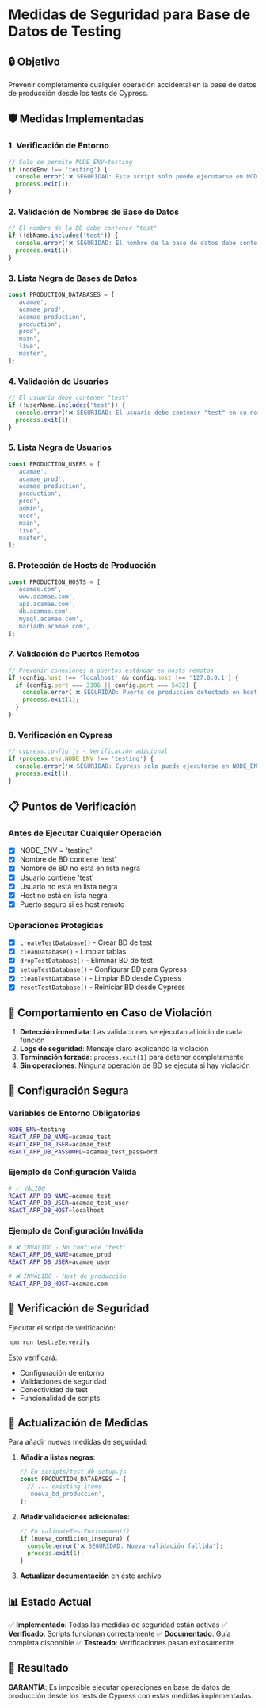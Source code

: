 # Medidas de Seguridad para Base de Datos de Testing

## 🔒 Objetivo

Prevenir completamente cualquier operación accidental en la base de datos de producción desde los tests de Cypress.

## 🛡️ Medidas Implementadas

### 1. Verificación de Entorno

```javascript
// Solo se permite NODE_ENV=testing
if (nodeEnv !== 'testing') {
  console.error('❌ SEGURIDAD: Este script solo puede ejecutarse en NODE_ENV=testing');
  process.exit(1);
}
```

### 2. Validación de Nombres de Base de Datos

```javascript
// El nombre de la BD debe contener "test"
if (!dbName.includes('test')) {
  console.error('❌ SEGURIDAD: El nombre de la base de datos debe contener "test"');
  process.exit(1);
}
```

### 3. Lista Negra de Bases de Datos

```javascript
const PRODUCTION_DATABASES = [
  'acamae',
  'acamae_prod',
  'acamae_production',
  'production',
  'prod',
  'main',
  'live',
  'master',
];
```

### 4. Validación de Usuarios

```javascript
// El usuario debe contener "test"
if (!userName.includes('test')) {
  console.error('❌ SEGURIDAD: El usuario debe contener "test" en su nombre');
  process.exit(1);
}
```

### 5. Lista Negra de Usuarios

```javascript
const PRODUCTION_USERS = [
  'acamae',
  'acamae_prod',
  'acamae_production',
  'production',
  'prod',
  'admin',
  'user',
  'main',
  'live',
  'master',
];
```

### 6. Protección de Hosts de Producción

```javascript
const PRODUCTION_HOSTS = [
  'acamae.com',
  'www.acamae.com',
  'api.acamae.com',
  'db.acamae.com',
  'mysql.acamae.com',
  'mariadb.acamae.com',
];
```

### 7. Validación de Puertos Remotos

```javascript
// Prevenir conexiones a puertos estándar en hosts remotos
if (config.host !== 'localhost' && config.host !== '127.0.0.1') {
  if (config.port === 3306 || config.port === 5432) {
    console.error('❌ SEGURIDAD: Puerto de producción detectado en host remoto');
    process.exit(1);
  }
}
```

### 8. Verificación en Cypress

```javascript
// cypress.config.js - Verificación adicional
if (process.env.NODE_ENV !== 'testing') {
  console.error('❌ SEGURIDAD: Cypress solo puede ejecutarse en NODE_ENV=testing');
  process.exit(1);
}
```

## 📋 Puntos de Verificación

### Antes de Ejecutar Cualquier Operación

- [x] NODE_ENV = 'testing'
- [x] Nombre de BD contiene 'test'
- [x] Nombre de BD no está en lista negra
- [x] Usuario contiene 'test'
- [x] Usuario no está en lista negra
- [x] Host no está en lista negra
- [x] Puerto seguro si es host remoto

### Operaciones Protegidas

- [x] `createTestDatabase()` - Crear BD de test
- [x] `cleanDatabase()` - Limpiar tablas
- [x] `dropTestDatabase()` - Eliminar BD de test
- [x] `setupTestDatabase()` - Configurar BD para Cypress
- [x] `cleanTestDatabase()` - Limpiar BD desde Cypress
- [x] `resetTestDatabase()` - Reiniciar BD desde Cypress

## 🚨 Comportamiento en Caso de Violación

1. **Detección inmediata**: Las validaciones se ejecutan al inicio de cada función
2. **Logs de seguridad**: Mensaje claro explicando la violación
3. **Terminación forzada**: `process.exit(1)` para detener completamente
4. **Sin operaciones**: Ninguna operación de BD se ejecuta si hay violación

## 🔧 Configuración Segura

### Variables de Entorno Obligatorias

```bash
NODE_ENV=testing
REACT_APP_DB_NAME=acamae_test
REACT_APP_DB_USER=acamae_test
REACT_APP_DB_PASSWORD=acamae_test_password
```

### Ejemplo de Configuración Válida

```bash
# ✅ VÁLIDO
REACT_APP_DB_NAME=acamae_test
REACT_APP_DB_USER=acamae_test_user
REACT_APP_DB_HOST=localhost
```

### Ejemplo de Configuración Inválida

```bash
# ❌ INVÁLIDO - No contiene 'test'
REACT_APP_DB_NAME=acamae_prod
REACT_APP_DB_USER=acamae_user

# ❌ INVÁLIDO - Host de producción
REACT_APP_DB_HOST=acamae.com
```

## 🧪 Verificación de Seguridad

Ejecutar el script de verificación:

```bash
npm run test:e2e:verify
```

Esto verificará:

- Configuración de entorno
- Validaciones de seguridad
- Conectividad de test
- Funcionalidad de scripts

## 🔄 Actualización de Medidas

Para añadir nuevas medidas de seguridad:

1. **Añadir a listas negras**:

   ```javascript
   // En scripts/test-db-setup.js
   const PRODUCTION_DATABASES = [
     // ... existing items
     'nueva_bd_produccion',
   ];
   ```

2. **Añadir validaciones adicionales**:

   ```javascript
   // En validateTestEnvironment()
   if (nueva_condicion_insegura) {
     console.error('❌ SEGURIDAD: Nueva validación fallida');
     process.exit(1);
   }
   ```

3. **Actualizar documentación** en este archivo

## 📊 Estado Actual

✅ **Implementado**: Todas las medidas de seguridad están activas
✅ **Verificado**: Scripts funcionan correctamente
✅ **Documentado**: Guía completa disponible
✅ **Testeado**: Verificaciones pasan exitosamente

## 🎯 Resultado

**GARANTÍA**: Es imposible ejecutar operaciones en base de datos de producción desde los tests de Cypress con estas medidas implementadas.
